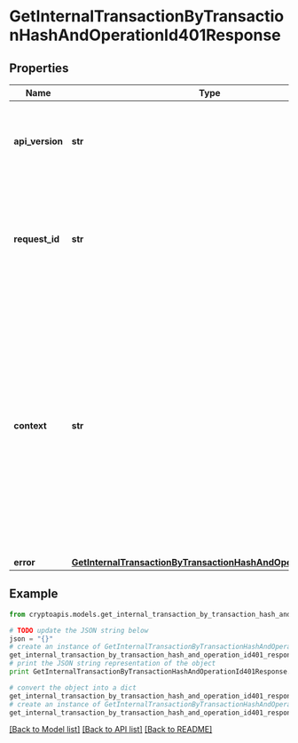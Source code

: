 # GetInternalTransactionByTransactionHashAndOperationId401Response


## Properties
Name | Type | Description | Notes
------------ | ------------- | ------------- | -------------
**api_version** | **str** | Specifies the version of the API that incorporates this endpoint. | 
**request_id** | **str** | Defines the ID of the request. The &#x60;requestId&#x60; is generated by Crypto APIs and it&#39;s unique for every request. | 
**context** | **str** | In batch situations the user can use the context to correlate responses with requests. This property is present regardless of whether the response was successful or returned as an error. &#x60;context&#x60; is specified by the user. | [optional] 
**error** | [**GetInternalTransactionByTransactionHashAndOperationIdE401**](GetInternalTransactionByTransactionHashAndOperationIdE401.md) |  | 

## Example

```python
from cryptoapis.models.get_internal_transaction_by_transaction_hash_and_operation_id401_response import GetInternalTransactionByTransactionHashAndOperationId401Response

# TODO update the JSON string below
json = "{}"
# create an instance of GetInternalTransactionByTransactionHashAndOperationId401Response from a JSON string
get_internal_transaction_by_transaction_hash_and_operation_id401_response_instance = GetInternalTransactionByTransactionHashAndOperationId401Response.from_json(json)
# print the JSON string representation of the object
print GetInternalTransactionByTransactionHashAndOperationId401Response.to_json()

# convert the object into a dict
get_internal_transaction_by_transaction_hash_and_operation_id401_response_dict = get_internal_transaction_by_transaction_hash_and_operation_id401_response_instance.to_dict()
# create an instance of GetInternalTransactionByTransactionHashAndOperationId401Response from a dict
get_internal_transaction_by_transaction_hash_and_operation_id401_response_form_dict = get_internal_transaction_by_transaction_hash_and_operation_id401_response.from_dict(get_internal_transaction_by_transaction_hash_and_operation_id401_response_dict)
```
[[Back to Model list]](../README.md#documentation-for-models) [[Back to API list]](../README.md#documentation-for-api-endpoints) [[Back to README]](../README.md)


